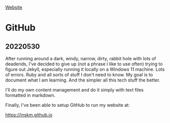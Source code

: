 [Website](index.md)

# GitHub

## 20220530

After running around a dark, windy, narrow, dirty, rabbit hole with lots of deadends, I've decided to give up (not a phrase I like to use often) trying to figure out Jekyll, especially running it locally on a Windows 11 machine. Lots of errors. Ruby and all sorts of stuff I don't need to know. My goal is to document what I am learning. And the simpler all this tech stuff the better.

I'll do my own content management and do it simply with text files formatted in markdown.

Finally, I've been able to setup GitHub to run my website at:

https://jnskm.github.io